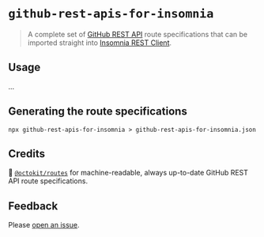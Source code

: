 # `github-rest-apis-for-insomnia`

> A complete set of [GitHub REST API](https://developer.github.com/v3/) route specifications that can be imported straight into [Insomnia REST Client](https://insomnia.rest/).

## Usage

...

## Generating the route specifications

```
npx github-rest-apis-for-insomnia > github-rest-apis-for-insomnia.json
```

## Credits

:bow: [`@octokit/routes`](https://github.com/octokit/routes) for machine-readable, always up-to-date GitHub REST API route specifications.

## Feedback

Please [open an issue](/swinton/github-rest-apis-for-insomnia/issues/new).
